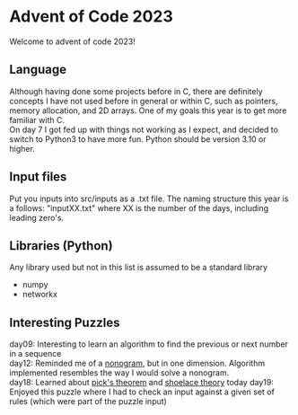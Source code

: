 # Advent of Code 2023
Welcome to advent of code 2023! 

## Language
Although having done some projects before in C, 
there are definitely concepts I have not used before in general or within C, 
such as pointers, memory allocation, and 2D arrays. One of my goals this year is to get more familiar with C. <br>
On day 7 I got fed up with things not working as I expect, and decided to switch to Python3 to have more fun. Python should be version 3.10 or higher.

## Input files
Put you inputs into src/inputs as a .txt file. The naming structure this year is a follows: "inputXX.txt" 
where XX is the number of the days, including leading zero's.

## Libraries (Python)
Any library used but not in this list is assumed to be a standard library

- numpy
- networkx

## Interesting Puzzles
day09: Interesting to learn an algorithm to find the previous or next number in a sequence <br>
day12: Reminded me of a [nonogram](https://en.wikipedia.org/wiki/Nonogram), but in one dimension.
Algorithm implemented resembles the way I would solve a nonogram. <br>
day18: Learned about [pick's theorem](https://en.wikipedia.org/wiki/Pick%27s_theorem) and [shoelace theory](https://www.geodose.com/2021/09/how-calculate-polygon-area-unordered-coordinates-points-python.html) today
day19: Enjoyed this puzzle where I had to check an input against a given set of rules (which were part of the puzzle input)

